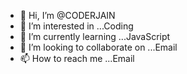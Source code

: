- 👋 Hi, I’m @CODERJAIN
- 👀 I’m interested in ...Coding
- 🌱 I’m currently learning ...JavaScript
- 💞️ I’m looking to collaborate on ...Email
- 📫 How to reach me ...Email

<!---
CODERJAIN/CODERJAIN is a ✨ special ✨ repository because its `README.md` (this file) appears on your GitHub profile.
You can click the Preview link to take a look at your changes.
--->
